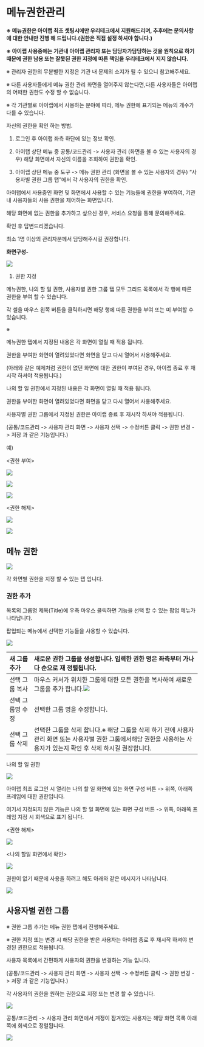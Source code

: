 # 메뉴권한관리

**※ 메뉴권한은 아이랩 최초 셋팅시에만 우리테크에서 지원해드리며, 추후에는 문의사항에 대한 안내만 진행 해 드립니다.(권한은 직접 설정 하셔야 합니다.)**

**※ 아이랩 사용중에는 기관내 아이랩 관리자 또는 담당자가담당하는 것을 원칙으로 하기 때문에 권한 남용 또는 잘못된 권한 지정에 따른 책임을 우리테크에서 지지 않습니다.**

※ 관리자 권한의 무분별한 지정은 기관 내 문제의 소지가 될 수 있으니 참고해주세요.

※ 다른 사용자들에게 메뉴 권한 관리 화면을 열어주지 않는다면,다른 사용자들은 아이랩의 어떠한 권한도 수정 할 수 없습니다.

※ 각 기관별로 아이랩에서 사용하는 분야에 따라, 메뉴 권한에 표기되는 메뉴의 개수가 다를 수 있습니다.

자신의 권한을 확인 하는 방법.

1. 로그인 후 아이랩 좌측 하단에 있는 정보 확인.

2. 아이랩 상단 메뉴 중 공통/코드관리 -&gt; 사용자 관리 \(화면을 볼 수 있는 사용자의 경우\) 해당 화면에서 자신의 이름을 조회하여 권한을 확인.

3. 아이랩 상단 메뉴 중 도구 -&gt; 메뉴 권한 관리 \(화면을 볼 수 있는 사용자의 경우\) “사용자별 권한 그룹 탭”에서 각 사용자의 권한을 확인.

아이랩에서 사용중인 화면 및 화면에서 사용할 수 있는 기능들에 권한을 부여하여, 기관 내 사용자들의 사용 권한을 제어하는 화면입니다.

해당 화면에 없는 권한을 추가하고 싶으신 경우, 서비스 요청을 통해 문의해주세요.

확인 후 답변드리겠습니다.

최소 1명 이상의 관리자분께서 담당해주시길 권장합니다.

**화면구성-**

![](/assets/009옵션/003화면구성.png)

1. 권한 지정

메뉴권한, 나의 할 일 권한, 사용자별 권한 그룹 탭 모두 그리드 목록에서 각 행에 따른 권한을 부여 할 수 있습니다.

각 셀을 마우스 왼쪽 버튼을 클릭하시면 해당 행에 따른 권한을 부여 또는 미 부여할 수 있습니다.

※

메뉴권한 탭에서 지정된 내용은 각 화면이 열릴 때 적용 됩니다.

권한을 부여한 화면이 열려있었다면 화면을 닫고 다시 열어서 사용해주세요.

\(아래와 같은 예제처럼 권한이 없던 화면에 대한 권한이 부여된 경우, 아이랩 종료 후 재시작 하셔야 적용됩니다.\)

나의 할 일 권한에서 지정된 내용은 각 화면이 열릴 때 적용 됩니다.

권한을 부여한 화면이 열려있었다면 화면을 닫고 다시 열어서 사용해주세요.

사용자별 권한 그룹에서 지정된 권한은 아이랩 종료 후 재시작 하셔야 적용됩니다.

\(공통/코드관리 -&gt; 사용자 관리 화면 -&gt; 사용자 선택 -&gt; 수정버튼 클릭 -&gt; 권한 변경 -&gt; 저장 과 같은 기능입니다.\)

예\)

&lt;권한 부여&gt;

![](/assets/009옵션/004권한사용1.jpg)

![](/assets/009옵션/005권한사용2.jpg)

![](/assets/009옵션/006권한사용3.jpg)

&lt;권한 해제&gt;

![](/assets/009옵션/007권한사용안함1.jpg)

![](/assets/009옵션/008권한사용안함2.jpg)

## 메뉴 권한

![](/assets/009옵션/009각탭.png)

각 화면별 권한을 지정 할 수 있는 탭 입니다.

### 권한 추가

목록의 그룹명 제목\(Title\)에 우측 마우스 클릭하면 기능을 선택 할 수 있는 팝업 메뉴가 나타납니다.

팝업되는 메뉴에서 선택한 기능들을 사용할 수 있습니다.

![](/assets/009옵션/010메뉴_권한_타이틀_우클릭.png)

| 새 그룹 추가 | 새로운 권한 그룹을 생성합니다. 입력한 권한 명은 좌측부터 가나다 순으로 재 정렬됩니다. |
| :--- | :--- |
| 선택 그룹 복사 | 마우스 커서가 위치한 그룹에 대한 모든 권한을 복사하여 새로운 그룹을 추가 합니다.![](/assets/009옵션/011권한복사.png) |
| 선택 그룹명 수정 | 선택한 그룹 명을 수정합니다. |
| 선택 그룹 삭제 | 선택한 그룹을 삭제 합니다.※ 해당 그룹을 삭제 하기 전에 사용자 관리 화면 또는 사용자별 권한 그룹에서해당 권한을 사용하는 사용자가 있는지 확인 후 삭제 하시길 권장합니다. |

나의 할 일 권한

![](/assets/009옵션/012나의_할_일_권한.png)

아이랩 최초 로그인 시 열리는 나의 할 일 화면에 있는 화면 구성 버튼 -&gt; 위쪽, 아래쪽 프레임에 대한 권한입니다.

여기서 지정되지 않은 기능은 나의 할 일 화면에 있는 화면 구성 버튼 -&gt; 위쪽, 아래쪽 프레임 지정 시 회색으로 표기 됩니다.

&lt;권한 해제&gt;

![](/assets/009옵션/013나의_할_일_예제1.png)

&lt;나의 할일 화면에서 확인&gt;

![](/assets/009옵션/014나의_할_일_예제2.png)

권한이 없기 때문에 사용을 하려고 해도 아래와 같은 메시지가 나타납니다.

![](/assets/009옵션/015나의_할_일_예제3.png)

## 사용자별 권한 그룹

※ 권한 그룹 추가는 메뉴 권한 탭에서 진행해주세요.

※ 권한 지정 또는 변경 시 해당 권한을 받은 사용자는 아이랩 종료 후 재시작 하셔야 변경된 권한으로 적용됩니다.

사용자 목록에서 간편하게 사용자의 권한을 변경하는 기능 입니다.

\(공통/코드관리 -&gt; 사용자 관리 화면 -&gt; 사용자 선택 -&gt; 수정버튼 클릭 -&gt; 권한 변경 -&gt; 저장 과 같은 기능입니다.\)

각 사용자의 권한을 원하는 권한으로 지정 또는 변경 할 수 있습니다.

![](/assets/009옵션/016사용자별_권한_그룹1.png)

공통/코드관리 -&gt; 사용자 관리 화면에서 계정이 잠겨있는 사용자는 해당 화면 목록 아래쪽에 회색으로 정렬됩니다.

![](/assets/009옵션/017사용자별_권한_그룹2.png)


